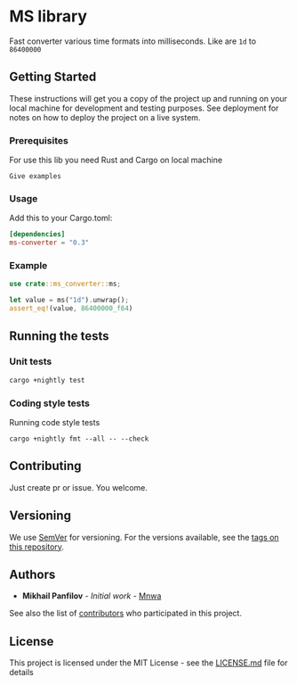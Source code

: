 # MS library

Fast converter various time formats into milliseconds.
Like are `1d` to `86400000`

## Getting Started

These instructions will get you a copy of the project up and running on your local machine for development and testing purposes. See deployment for notes on how to deploy the project on a live system.

### Prerequisites

For use this lib you need Rust and Cargo on local machine

```
Give examples
```

### Usage
Add this to your Cargo.toml:

```toml
[dependencies]
ms-converter = "0.3"
```

### Example

```rust
use crate::ms_converter::ms;

let value = ms("1d").unwrap();
assert_eq!(value, 86400000_f64)
```

## Running the tests

### Unit tests

```bash
cargo +nightly test
```

### Coding style tests

Running code style tests

```
cargo +nightly fmt --all -- --check
```

## Contributing

Just create pr or issue. You welcome.

## Versioning

We use [SemVer](http://semver.org/) for versioning. For the versions available, see the [tags on this repository](https://github.com/Mnwa/ms/tags). 

## Authors

* **Mikhail Panfilov** - *Initial work* - [Mnwa](https://github.com/Mnwa)

See also the list of [contributors](https://github.com/Mnwa/ms/contributors) who participated in this project.

## License

This project is licensed under the MIT License - see the [LICENSE.md](LICENSE.md) file for details
